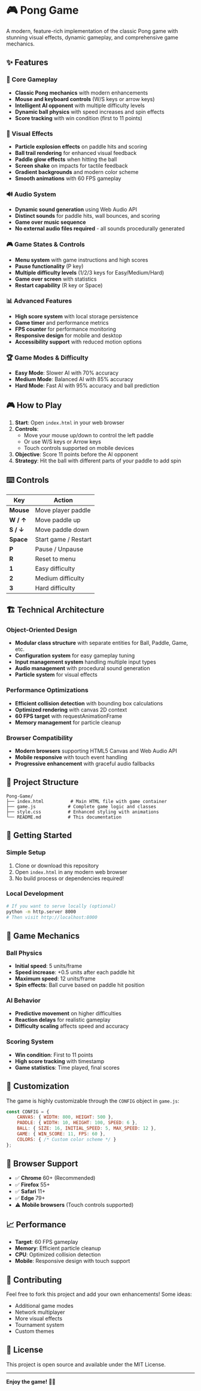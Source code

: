 # 🎮 Pong Game

A modern, feature-rich implementation of the classic Pong game with stunning visual effects, dynamic gameplay, and comprehensive game mechanics.

## ✨ Features

### 🎯 Core Gameplay
- **Classic Pong mechanics** with modern enhancements
- **Mouse and keyboard controls** (W/S keys or arrow keys)
- **Intelligent AI opponent** with multiple difficulty levels
- **Dynamic ball physics** with speed increases and spin effects
- **Score tracking** with win condition (first to 11 points)

### 🎨 Visual Effects
- **Particle explosion effects** on paddle hits and scoring
- **Ball trail rendering** for enhanced visual feedback
- **Paddle glow effects** when hitting the ball
- **Screen shake** on impacts for tactile feedback
- **Gradient backgrounds** and modern color scheme
- **Smooth animations** with 60 FPS gameplay

### 🔊 Audio System
- **Dynamic sound generation** using Web Audio API
- **Distinct sounds** for paddle hits, wall bounces, and scoring
- **Game over music sequence**
- **No external audio files required** - all sounds procedurally generated

### 🎮 Game States & Controls
- **Menu system** with game instructions and high scores
- **Pause functionality** (P key)
- **Multiple difficulty levels** (1/2/3 keys for Easy/Medium/Hard)
- **Game over screen** with statistics
- **Restart capability** (R key or Space)

### 📊 Advanced Features
- **High score system** with local storage persistence
- **Game timer** and performance metrics
- **FPS counter** for performance monitoring
- **Responsive design** for mobile and desktop
- **Accessibility support** with reduced motion options

### 🏆 Game Modes & Difficulty
- **Easy Mode**: Slower AI with 70% accuracy
- **Medium Mode**: Balanced AI with 85% accuracy  
- **Hard Mode**: Fast AI with 95% accuracy and ball prediction

## 🎮 How to Play

1. **Start**: Open `index.html` in your web browser
2. **Controls**: 
   - Move your mouse up/down to control the left paddle
   - Or use W/S keys or Arrow keys
   - Touch controls supported on mobile devices
3. **Objective**: Score 11 points before the AI opponent
4. **Strategy**: Hit the ball with different parts of your paddle to add spin

## ⌨️ Controls

| Key | Action |
|-----|--------|
| **Mouse** | Move player paddle |
| **W / ↑** | Move paddle up |
| **S / ↓** | Move paddle down |
| **Space** | Start game / Restart |
| **P** | Pause / Unpause |
| **R** | Reset to menu |
| **1** | Easy difficulty |
| **2** | Medium difficulty |
| **3** | Hard difficulty |

## 🏗️ Technical Architecture

### Object-Oriented Design
- **Modular class structure** with separate entities for Ball, Paddle, Game, etc.
- **Configuration system** for easy gameplay tuning
- **Input management system** handling multiple input types
- **Audio management** with procedural sound generation
- **Particle system** for visual effects

### Performance Optimizations
- **Efficient collision detection** with bounding box calculations
- **Optimized rendering** with canvas 2D context
- **60 FPS target** with requestAnimationFrame
- **Memory management** for particle cleanup

### Browser Compatibility
- **Modern browsers** supporting HTML5 Canvas and Web Audio API
- **Mobile responsive** with touch event handling
- **Progressive enhancement** with graceful audio fallbacks

## 📁 Project Structure

```
Pong-Game/
├── index.html          # Main HTML file with game container
├── game.js            # Complete game logic and classes
├── style.css          # Enhanced styling with animations
└── README.md          # This documentation
```

## 🚀 Getting Started

### Simple Setup
1. Clone or download this repository
2. Open `index.html` in any modern web browser
3. No build process or dependencies required!

### Local Development
```bash
# If you want to serve locally (optional)
python -m http.server 8000
# Then visit http://localhost:8000
```

## 🎯 Game Mechanics

### Ball Physics
- **Initial speed**: 5 units/frame
- **Speed increase**: +0.5 units after each paddle hit
- **Maximum speed**: 12 units/frame
- **Spin effects**: Ball curve based on paddle hit position

### AI Behavior
- **Predictive movement** on higher difficulties
- **Reaction delays** for realistic gameplay
- **Difficulty scaling** affects speed and accuracy

### Scoring System
- **Win condition**: First to 11 points
- **High score tracking** with timestamp
- **Game statistics**: Time played, final scores

## 🎨 Customization

The game is highly customizable through the `CONFIG` object in `game.js`:

```javascript
const CONFIG = {
    CANVAS: { WIDTH: 800, HEIGHT: 500 },
    PADDLE: { WIDTH: 10, HEIGHT: 100, SPEED: 6 },
    BALL: { SIZE: 16, INITIAL_SPEED: 5, MAX_SPEED: 12 },
    GAME: { WIN_SCORE: 11, FPS: 60 },
    COLORS: { /* Custom color scheme */ }
};
```

## 🐛 Browser Support

- ✅ **Chrome** 60+ (Recommended)
- ✅ **Firefox** 55+
- ✅ **Safari** 11+
- ✅ **Edge** 79+
- ⚠️ **Mobile browsers** (Touch controls supported)

## 📈 Performance

- **Target**: 60 FPS gameplay
- **Memory**: Efficient particle cleanup
- **CPU**: Optimized collision detection
- **Mobile**: Responsive design with touch support

## 🤝 Contributing

Feel free to fork this project and add your own enhancements! Some ideas:
- Additional game modes
- Network multiplayer
- More visual effects
- Tournament system
- Custom themes

## 📄 License

This project is open source and available under the MIT License.

---

**Enjoy the game!** 🏓✨
